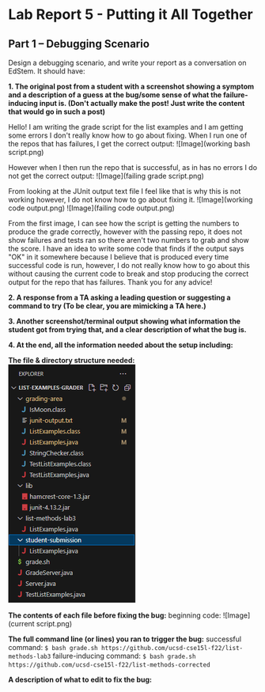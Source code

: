 # Lab Report 5 - Putting it All Together

## Part 1 – Debugging Scenario

Design a debugging scenario, and write your report as a conversation on EdStem. It should have:

**1. The original post from a student with a screenshot showing a symptom and a description of a guess at the bug/some
   sense of what the failure-inducing input is. (Don't actually make the post! Just write the content that would go in such a post)**

   Hello! I am writing the grade script for the list examples and I am getting some errors I don't really know how to go about fixing.
   When I run one of the repos that has failures, I get the correct output: ![Image](working bash script.png)

   However when I then run the repo that is successful, as in has no errors I do not get the correct output: ![Image](failing grade script.png)

   From looking at the JUnit output text file I feel like that is why this is not working however, I do not know how to go about fixing it.
   ![Image](working code output.png) ![Image](failing code output.png)

   From the first image, I can see how the script is getting the numbers to produce the grade correctly, however with the passing repo, it does not
   show failures and tests ran so there aren't two numbers to grab and show the score. I have an idea to write some code that finds if the output
   says "OK" in it somewhere because I believe that is produced every time successful code is run, however, I do not really know how to go about
   this without causing the current code to break and stop producing the correct output for the repo that has failures. Thank you for any advice!
   
**2. A response from a TA asking a leading question or suggesting a command to try (To be clear, you are mimicking a TA here.)**

**3. Another screenshot/terminal output showing what information the student got from trying that, and a clear description of what the bug is.**

**4. At the end, all the information needed about the setup including:**

**The file & directory structure needed:** ![Image](directories+files.png)

**The contents of each file before fixing the bug:**
beginning code: ![Image](current script.png)

**The full command line (or lines) you ran to trigger the bug:**
successful command: `$ bash grade.sh https://github.com/ucsd-cse15l-f22/list-methods-lab3`
failure-inducing command: `$ bash grade.sh https://github.com/ucsd-cse15l-f22/list-methods-corrected`

**A description of what to edit to fix the bug:**

